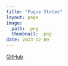```yaml
---
title: "Fugue States"
layout: page
image:
  path: .png
  thumbnail: .png
date: 2023-12-09
---
```


[GitHub](https://github.com/alexandrotrevino/fugue-states)



